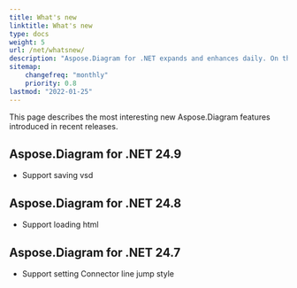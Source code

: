 ```yaml
---
title: What's new
linktitle: What's new
type: docs
weight: 5
url: /net/whatsnew/
description: "Aspose.Diagram for .NET expands and enhances daily. On this page, you can learn about the huge and most interesting features of the product."
sitemap:
    changefreq: "monthly"
    priority: 0.8
lastmod: "2022-01-25"
---
```


This page describes the most interesting new Aspose.Diagram features introduced in recent releases.

## Aspose.Diagram for .NET 24.9
* Support saving vsd
## Aspose.Diagram for .NET 24.8
* Support loading html
## Aspose.Diagram for .NET 24.7
* Support setting Connector line jump style


